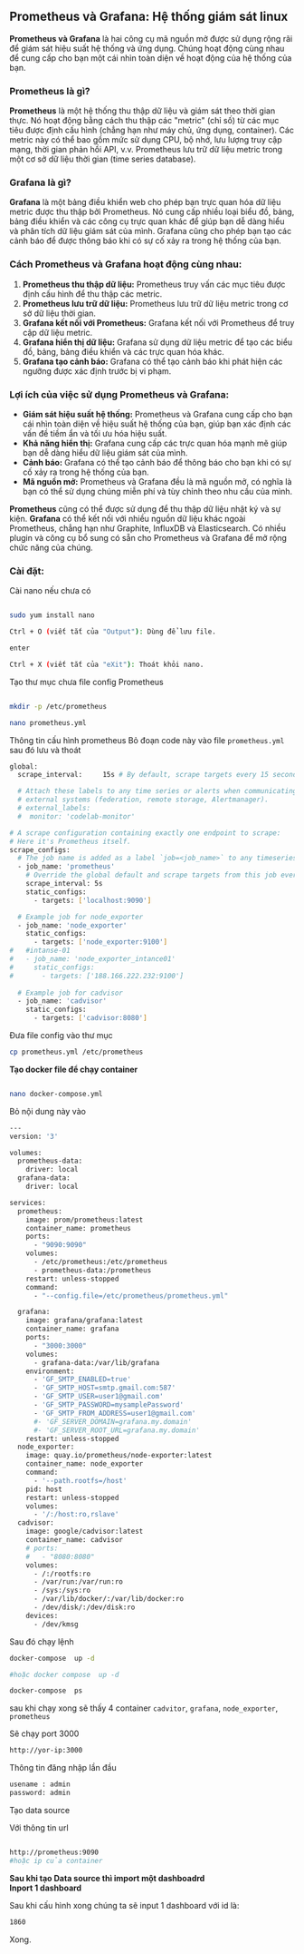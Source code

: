 ## Prometheus và Grafana: Hệ thống giám sát linux

**Prometheus và Grafana** là hai công cụ mã nguồn mở được sử dụng rộng rãi để giám sát hiệu suất hệ thống và ứng dụng. Chúng hoạt động cùng nhau để cung cấp cho bạn một cái nhìn toàn diện về hoạt động của hệ thống của bạn.

### Prometheus là gì?

**Prometheus** là một hệ thống thu thập dữ liệu và giám sát theo thời gian thực. Nó hoạt động bằng cách thu thập các "metric" (chỉ số) từ các mục tiêu được định cấu hình (chẳng hạn như máy chủ, ứng dụng, container). Các metric này có thể bao gồm mức sử dụng CPU, bộ nhớ, lưu lượng truy cập mạng, thời gian phản hồi API, v.v. Prometheus lưu trữ dữ liệu metric trong một cơ sở dữ liệu thời gian (time series database).

### Grafana là gì?

**Grafana** là một bảng điều khiển web cho phép bạn trực quan hóa dữ liệu metric được thu thập bởi Prometheus. Nó cung cấp nhiều loại biểu đồ, bảng, bảng điều khiển và các công cụ trực quan khác để giúp bạn dễ dàng hiểu và phân tích dữ liệu giám sát của mình. Grafana cũng cho phép bạn tạo các cảnh báo để được thông báo khi có sự cố xảy ra trong hệ thống của bạn.

### Cách Prometheus và Grafana hoạt động cùng nhau:

1. **Prometheus thu thập dữ liệu:** Prometheus truy vấn các mục tiêu được định cấu hình để thu thập các metric.
2. **Prometheus lưu trữ dữ liệu:** Prometheus lưu trữ dữ liệu metric trong cơ sở dữ liệu thời gian.
3. **Grafana kết nối với Prometheus:** Grafana kết nối với Prometheus để truy cập dữ liệu metric.
4. **Grafana hiển thị dữ liệu:** Grafana sử dụng dữ liệu metric để tạo các biểu đồ, bảng, bảng điều khiển và các trực quan hóa khác.
5. **Grafana tạo cảnh báo:** Grafana có thể tạo cảnh báo khi phát hiện các ngưỡng được xác định trước bị vi phạm.

### Lợi ích của việc sử dụng Prometheus và Grafana:

- **Giám sát hiệu suất hệ thống:** Prometheus và Grafana cung cấp cho bạn cái nhìn toàn diện về hiệu suất hệ thống của bạn, giúp bạn xác định các vấn đề tiềm ẩn và tối ưu hóa hiệu suất.
- **Khả năng hiển thị:** Grafana cung cấp các trực quan hóa mạnh mẽ giúp bạn dễ dàng hiểu dữ liệu giám sát của mình.
- **Cảnh báo:** Grafana có thể tạo cảnh báo để thông báo cho bạn khi có sự cố xảy ra trong hệ thống của bạn.
- **Mã nguồn mở:** Prometheus và Grafana đều là mã nguồn mở, có nghĩa là bạn có thể sử dụng chúng miễn phí và tùy chỉnh theo nhu cầu của mình.

**Prometheus** cũng có thể được sử dụng để thu thập dữ liệu nhật ký và sự kiện. **Grafana** có thể kết nối với nhiều nguồn dữ liệu khác ngoài Prometheus, chẳng hạn như Graphite, InfluxDB và Elasticsearch. Có nhiều plugin và công cụ bổ sung có sẵn cho Prometheus và Grafana để mở rộng chức năng của chúng.



### Cài đặt:
Cài nano nếu chưa có

```bash

sudo yum install nano

Ctrl + O (viết tắt của "Output"): Dùng để lưu file.

enter

Ctrl + X (viết tắt của "eXit"): Thoát khỏi nano.

```


Tạo thư mục chưa file config Prometheus

```bash

mkdir -p /etc/prometheus

nano prometheus.yml

```

Thông tin cấu hình prometheus
Bỏ đoạn code này vào file `prometheus.yml` sau đó lưu và thoát

```bash
global:
  scrape_interval:     15s # By default, scrape targets every 15 seconds.

  # Attach these labels to any time series or alerts when communicating with
  # external systems (federation, remote storage, Alertmanager).
  # external_labels:
  #  monitor: 'codelab-monitor'

# A scrape configuration containing exactly one endpoint to scrape:
# Here it's Prometheus itself.
scrape_configs:
  # The job name is added as a label `job=<job_name>` to any timeseries scraped from this config.
  - job_name: 'prometheus'
    # Override the global default and scrape targets from this job every 5 seconds.
    scrape_interval: 5s
    static_configs:
      - targets: ['localhost:9090']

  # Example job for node_exporter
  - job_name: 'node_exporter'
    static_configs:
      - targets: ['node_exporter:9100']
#   #intanse-01       
#   - job_name: 'node_exporter_intance01'
#     static_configs:
#       - targets: ['188.166.222.232:9100']
      
  # Example job for cadvisor
  - job_name: 'cadvisor'
    static_configs:
      - targets: ['cadvisor:8080']

```

Đưa file config vào thư mục

```bash
cp prometheus.yml /etc/prometheus
```

**Tạo docker file để chạy container**

```bash 

nano docker-compose.yml


```

Bỏ nội dung này vào

```bash
---
version: '3'

volumes:
  prometheus-data:
    driver: local
  grafana-data:
    driver: local

services:
  prometheus:
    image: prom/prometheus:latest
    container_name: prometheus
    ports:
      - "9090:9090"
    volumes:
      - /etc/prometheus:/etc/prometheus
      - prometheus-data:/prometheus
    restart: unless-stopped
    command:
      - "--config.file=/etc/prometheus/prometheus.yml"

  grafana:
    image: grafana/grafana:latest
    container_name: grafana
    ports:
      - "3000:3000"
    volumes:
      - grafana-data:/var/lib/grafana
    environment:
      - 'GF_SMTP_ENABLED=true'
      - 'GF_SMTP_HOST=smtp.gmail.com:587'
      - 'GF_SMTP_USER=user1@gmail.com'
      - 'GF_SMTP_PASSWORD=mysamplePassword'
      - 'GF_SMTP_FROM_ADDRESS=user1@gmail.com'  
      #- 'GF_SERVER_DOMAIN=grafana.my.domain'
      #- 'GF_SERVER_ROOT_URL=grafana.my.domain'
    restart: unless-stopped
  node_exporter:
    image: quay.io/prometheus/node-exporter:latest
    container_name: node_exporter
    command:
      - '--path.rootfs=/host'
    pid: host
    restart: unless-stopped
    volumes:
      - '/:/host:ro,rslave'
  cadvisor:
    image: google/cadvisor:latest
    container_name: cadvisor
    # ports:
    #   - "8080:8080"
    volumes:
      - /:/rootfs:ro
      - /var/run:/var/run:ro
      - /sys:/sys:ro
      - /var/lib/docker/:/var/lib/docker:ro
      - /dev/disk/:/dev/disk:ro
    devices:
      - /dev/kmsg

```


Sau đó chạy lệnh

```bash
docker-compose  up -d

#hoặc docker compose  up -d

docker-compose  ps


```

sau khi chạy xong sẽ thấy 4 container 
 `cadvitor`, `grafana`, `node_exporter`, `prometheus`

Sẽ chạy port 3000

```bash
http://yor-ip:3000 
```


Thông tin đăng nhập lần đầu
```bash
usename : admin
password: admin

```

Tạo data source

Với thông tin url

```bash

http://prometheus:9090
#hoặc ip của container

```

**Sau khi tạo Data source thì import một dashboadrd**  
**Inport 1 dashboard**

Sau khi cấu hình xong chúng ta sẽ input 1 dashboard với id là:

```bash
1860
```

Xong.
